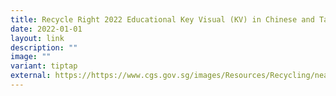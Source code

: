 ```yaml
---
title: Recycle Right 2022 Educational Key Visual (KV) in Chinese and Tamil
date: 2022-01-01
layout: link
description: ""
image: ""
variant: tiptap
external: https://https://www.cgs.gov.sg/images/Resources/Recycling/nea_recycleright_educationalkv1_ct.jpg
---
```

